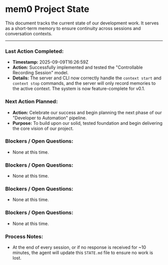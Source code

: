 # mem0 Project State

This document tracks the current state of our development work. It serves as a short-term memory to ensure continuity across sessions and conversation contexts.

---

### Last Action Completed:

*   **Timestamp:** 2025-09-09T16:26:59Z
*   **Action:** Successfully implemented and tested the "Controllable Recording Session" model.
*   **Details:** The server and CLI now correctly handle the `context start` and `context stop` commands, and the server will only record memories to the active context. The system is now feature-complete for v0.1.

### Next Action Planned:

*   **Action:** Celebrate our success and begin planning the next phase of our "Developer to Automation" pipeline.
*   **Purpose:** To build upon our solid, tested foundation and begin delivering the core vision of our project.

### Blockers / Open Questions:

*   None at this time.

### Blockers / Open Questions:

*   None at this time.

### Blockers / Open Questions:

*   None at this time.

### Blockers / Open Questions:

*   None at this time.

### Process Notes:

*   At the end of every session, or if no response is received for ~10 minutes, the agent will update this `STATE.md` file to ensure no work is lost.

